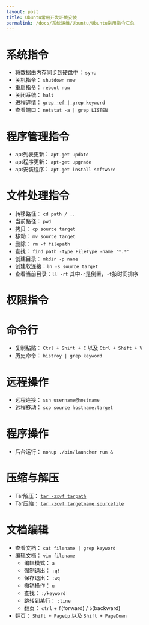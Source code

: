 ```yaml
---
layout: post
title: Ubuntu常用开发环境安装
permalink: /docs/系统运维/Ubuntu/Ubuntu常用指令汇总
---
```


# 系统指令

- 将数据由内存同步到硬盘中： `sync`
- 关机指令： `shutdown now`
- 重启指令： `reboot now`
- 关闭系统： `halt`
- 进程详情： [`grep -ef | grep keyword`](https://www.runoob.com/linux/linux-comm-ps.html)
- 查看端口： `netstat -a | grep LISTEN`

# 程序管理指令

- apt列表更新： `apt-get update`
- apt程序更新： `apt-get upgrade`
- apt安装程序： `apt-get install software`

# 文件处理指令

- 转移路径： `cd path / ..`
- 当前路径： `pwd`
- 拷贝： `cp source target`
- 移动： `mv source target`
- 删除： `rm -f filepath`
- 查找： `find path -type FileType -name '*.*' `
- 创建目录： `mkdir -p name`
- 创建软连接：`ln -s source target`
- 查看当前目录：`ll -rt` 其中`-r`是倒置，`-t`按时间排序

# 权限指令

# 命令行

- 复制粘贴： `Ctrl + Shift + C` 以及 `Ctrl + Shift + V`
- 历史命令： `histroy | grep keyword`

# 远程操作

- 远程连接： `ssh username@hostname`
- 远程移动： `scp source hostname:target`

# 程序操作

- 后台运行： `nohup ./bin/launcher run &`

# 压缩与解压

- Tar解压： [`tar -zxvf tarpath`](https://www.runoob.com/linux/linux-comm-tar.html)
- Tar压缩： [`tar -zcvf targetname sourcefile`](https://www.runoob.com/linux/linux-comm-tar.html)

# 文档编辑

- 查看文档： `cat filename | grep keyword`
- 编辑文档： `vim filename`
  - 编辑模式： `a`
  - 强制退出： `:q!`
  - 保存退出： `:wq`
  - 撤销操作： `u`
  - 查找： `:/keyword`
  - 跳转到某行： `:line`
  - 翻页： `ctrl` + `f`(forward) / `b`(backward)
- 翻页： `Shift + PageUp` 以及 `Shift + PageDown`

